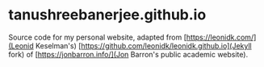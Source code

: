 # tanushreebanerjee.github.io

Source code for my personal website, adapted from [https://leonidk.com/](Leonid Keselman's) [https://github.com/leonidk/leonidk.github.io](Jekyll fork) of [https://jonbarron.info/](Jon Barron's public academic website).
